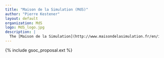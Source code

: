 ```yaml
---
title: "Maison de la Simulation (MdS)"
author: "Pierre Kestener"
layout: default
organization: MdS
logo: MdS_logo.jpg
description: |
  The [Maison de la Simulation](http://www.maisondelasimulation.fr/en/index.php) is a research laboratory about numerical simulation. Those activites concern transverse fields like IT and visualization, as well as HPC (High Performance Computing).
---
```


{% include gsoc_proposal.ext %}
